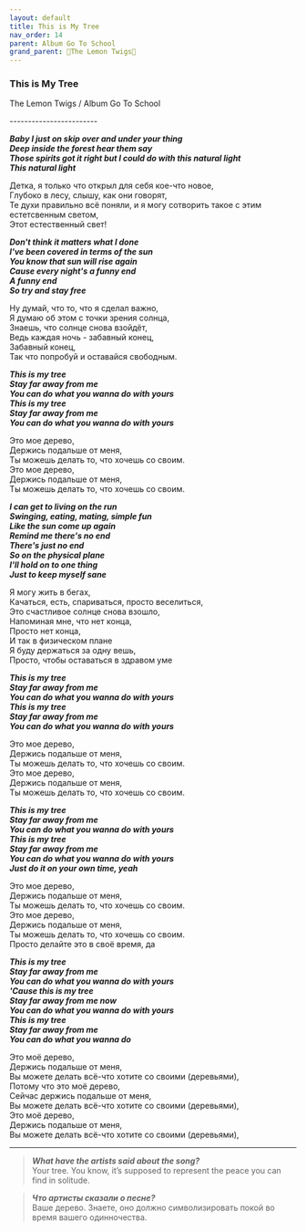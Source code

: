```yaml
---  
layout: default  
title: This is My Tree  
nav_order: 14  
parent: Album Go To School  
grand_parent: 🍋The Lemon Twigs🍋  
---  
```


### **This is My Tree**
<p>
The Lemon Twigs	/ Album Go To School
</p>
------------------------

**_Baby I just on skip over and under your thing      
Deep inside the forest hear them say  
Those spirits got it right but I could do with this natural light  
This natural light_**  
    
Детка, я только что открыл для себя кое-что новое,  
Глубоко в лесу, слышу, как они говорят,  
Те духи правильно всё поняли, и я могу сотворить такое с этим естетсвенным светом,  
Этот естественный свет!  

**_Don't think it matters what I done  
I've been covered in terms of the sun  
You know that sun will rise again  
Cause every night's a funny end  
A funny end  
So try and stay free_**   

Ну думай, что то, что я сделал важно,  
Я думаю об этом с точки зрения солнца,  
Знаешь, что солнце снова взойдёт,  
Ведь каждая ночь - забавный конец,  
Забавный конец,  
Так что попробуй и  оставайся свободным.  

**_This is my tree  
Stay far away from me  
You can do what you wanna do with yours  
This is my tree  
Stay far away from me  
You can do what you wanna do with yours_**   

Это мое дерево,  
Держись подальше от меня,  
Ты можешь делать то, что хочешь со своим.  
Это мое дерево,  
Держись подальше от меня,  
Ты можешь делать то, что хочешь со своим.  

**_I can get to living on the run  
Swinging, eating, mating, simple fun  
Like the sun come up again  
Remind me there's no end  
There's just no end  
So on the physical plane  
I'll hold on to one thing  
Just to keep myself sane_**  

Я могу жить в бегах,  
Качаться, есть, спариваться, просто веселиться,  
Это счастливое солнце снова взошло,  
Напоминая мне, что нет конца,  
Просто нет конца,  
И так в физическом плане  
Я буду держаться за одну вешь,  
Просто, чтобы оставаться в здравом уме  

**_This is my tree  
Stay far away from me  
You can do what you wanna do with yours  
This is my tree  
Stay far away from me  
You can do what you wanna do with yours_**  

Это мое дерево,  
Держись подальше от меня,  
Ты можешь делать то, что хочешь со своим.  
Это мое дерево,  
Держись подальше от меня,  
Ты можешь делать то, что хочешь со своим.  

**_This is my tree  
Stay far away from me  
You can do what you wanna do with yours  
This is my tree  
Stay far away from me  
You can do what you wanna do with yours  
Just do it on your own time, yeah_**  

Это мое дерево,  
Держись подальше от меня,  
Ты можешь делать то, что хочешь со своим.  
Это мое дерево,  
Держись подальше от меня,  
Ты можешь делать то, что хочешь со своим.  
Просто делайте это в своё время, да  

**_This is my tree  
Stay far away from me  
You can do what you wanna do with yours  
'Cause this is my tree  
Stay far away from me now  
You can do what you wanna do with yours  
This is my tree  
Stay far away from me  
You can do what you wanna do_**  
  
Это моё дерево,  
Держись подальше от меня,  
Вы можете делать всё-что хотите со своими (деревьями),  
Потому что это моё дерево,  
Сейчас держись подальше от меня,  
Вы можете делать всё-что хотите со своими (деревьями),  
Это моё дерево,  
Держись подальше от меня,  
Вы можете делать всё-что хотите со своими (деревьями),  

- - -

> **_What have the artists said about the song?_**    
> Your tree. You know, it’s supposed to represent the peace you can find in solitude.

> **_Что артисты сказали о песне?_**   
> Ваше дерево. Знаете, оно должно символизировать покой во время вашего одинночества.
